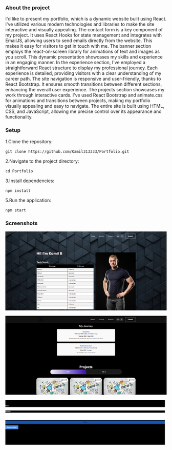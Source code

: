 ### About the project

I'd like to present my portfolio, which is a dynamic website built using React. I've utilized various modern technologies and libraries to make the site interactive and visually appealing. The contact form is a key component of my project. It uses React Hooks for state management and integrates with EmailJS, allowing users to send emails directly from the website. This makes it easy for visitors to get in touch with me. The banner section employs the react-on-screen library for animations of text and images as you scroll. This dynamic presentation showcases my skills and experience in an engaging manner. In the experience section, I've employed a straightforward React structure to display my professional journey. Each experience is detailed, providing visitors with a clear understanding of my career path. The site navigation is responsive and user-friendly, thanks to React Bootstrap. It ensures smooth transitions between different sections, enhancing the overall user experience. The projects section showcases my work through interactive cards. I've used React Bootstrap and animate.css for animations and transitions between projects, making my portfolio visually appealing and easy to navigate. The entire site is built using HTML, CSS, and JavaScript, allowing me precise control over its appearance and functionality.

### Setup

1.Clone the repository:
```
git clone https://github.com/Kamil313333/Portfolio.git
```
2.Navigate to the project directory:
```
cd Portfolio
```
3.Install dependencies:
```
npm install
```
5.Run the application:
```
npm start
```

### Screenshots


![1](scr1.png)




![2](scr2.png)




![3](scr3.png)
